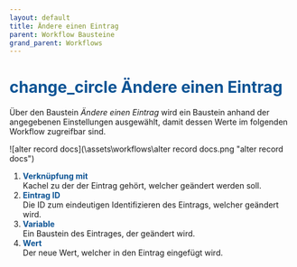 ```yaml
---
layout: default
title: Ändere einen Eintrag
parent: Workflow Bausteine
grand_parent: Workflows
---
```


# <span style="color:#0b5394"><span class="material-icons">change_circle</span> **Ändere einen Eintrag**</span>

Über den Baustein *Ändere einen Eintrag* wird ein Baustein anhand der angegebenen Einstellungen ausgewählt, damit dessen Werte im folgenden Workflow zugreifbar sind.

![alter record docs](\assets\workflows\alter record docs.png "alter record docs")
1. <span style="color:#0b5394">**Verknüpfung mit**</span>  
    Kachel zu der der Eintrag gehört, welcher geändert werden soll.
2. <span style="color:#0b5394">**Eintrag ID**</span>  
    Die ID zum eindeutigen Identifizieren des Eintrags, welcher geändert wird.
3. <span style="color:#0b5394">**Variable**</span>  
    Ein Baustein des Eintrages, der geändert wird.
4. <span style="color:#0b5394">**Wert**</span>  
    Der neue Wert, welcher in den Eintrag eingefügt wird.